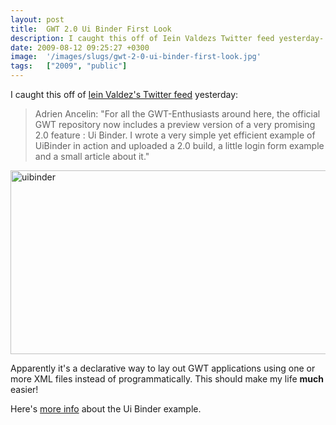 ```yaml
---
layout: post
title:  GWT 2.0 Ui Binder First Look
description: I caught this off of Iein Valdezs Twitter feed yesterday-  Adrien Ancelin- For all the GWT-Enthusiasts around here, the official GWT repository now includes a preview version of a very promising 2.0 feature - Ui Binder. I wrote a very simple yet efficient example of UiBinder in action and uploaded a 2.0 build, a little login form example and a small article about it. Apparently its a declarative way to lay out GWT applications using one or more XML files instead of programmatically. This should 
date: 2009-08-12 09:25:27 +0300
image:  '/images/slugs/gwt-2-0-ui-binder-first-look.jpg'
tags:   ["2009", "public"]
---
```

<p>I caught this off of <a href="http://twitter.com/iein/status/3250605661" target="_blank">Iein Valdez's Twitter feed</a> yesterday:</p>
<blockquote>Adrien Ancelin: "For all the GWT-Enthusiasts around here, the official GWT repository now includes a preview version of a very promising 2.0 feature : Ui Binder. I wrote a very simple yet efficient example of UiBinder in action and uploaded a 2.0 build, a little login form example and a small article about it."</blockquote>
<a href="http://res.cloudinary.com/blog-jeffdouglas-com/image/upload/v1400399513/uibinder_x2zujk.png"><img class="alignnone size-full wp-image-1097" title="uibinder" src="http://res.cloudinary.com/blog-jeffdouglas-com/image/upload/v1400399513/uibinder_x2zujk.png" alt="uibinder" width="529" height="294" /></a>
<p>Apparently it's a declarative way to lay out GWT applications using one or more XML files instead of programmatically. This should make my life <strong>much</strong> easier!</p>
<p>Here's <a href="http://code.google.com/p/sfeir/wiki/UIBinderEN" target="_blank">more info</a> about the Ui Binder example.</p>

